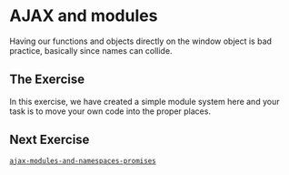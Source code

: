 # AJAX and modules

Having our functions and objects directly on the window object is bad practice,
basically since names can collide.

## The Exercise

In this exercise, we have created a simple module system here and your task is
to move your own code into the proper places.

## Next Exercise

[`ajax-modules-and-namespaces-promises`](ajax-modules-and-namespaces-promises)
